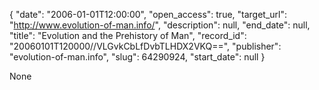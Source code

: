 {
  "date": "2006-01-01T12:00:00", 
  "open_access": true, 
  "target_url": "http://www.evolution-of-man.info/", 
  "description": null, 
  "end_date": null, 
  "title": "Evolution and the Prehistory of Man", 
  "record_id": "20060101T120000//VLGvkCbLfDvbTLHDX2VKQ==", 
  "publisher": "evolution-of-man.info", 
  "slug": 64290924, 
  "start_date": null
}

None